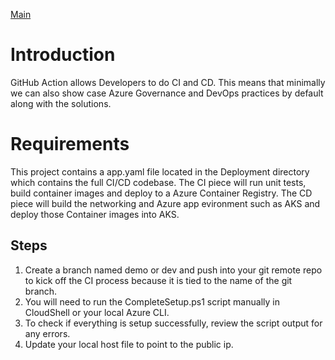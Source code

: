 [Main](README.md)

# Introduction
GitHub Action allows Developers to do CI and CD. This means that minimally we can also show case Azure Governance and DevOps practices by default along with the solutions.

# Requirements
This project contains a app.yaml file located in the Deployment directory which contains the full CI/CD codebase. The CI piece will run unit tests, build container images and deploy to a Azure Container Registry. The CD piece will build the networking and Azure app evironment such as AKS and deploy those Container images into AKS.

## Steps
1. Create a branch named demo or dev and push into your git remote repo to kick off the CI process because it is tied to the name of the git branch.
2. You will need to run the CompleteSetup.ps1 script manually in CloudShell or your local Azure CLI.
3. To check if everything is setup successfully, review the script output for any errors.
4. Update your local host file to point to the public ip.